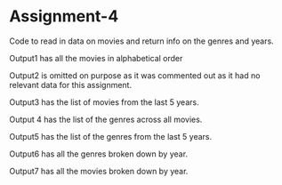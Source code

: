 # Assignment-4
Code to read in data on movies and return info on the genres and years.

Output1 has all the movies in alphabetical order

Output2 is omitted on purpose as it was commented out as it had no relevant data for this assignment.

Output3 has the list of movies from the last 5 years.

Output 4 has the list of the genres across all movies.

Output5 has the list of the genres from the last 5 years.

Output6 has all the genres broken down by year.

Output7 has all the movies broken down by year.

